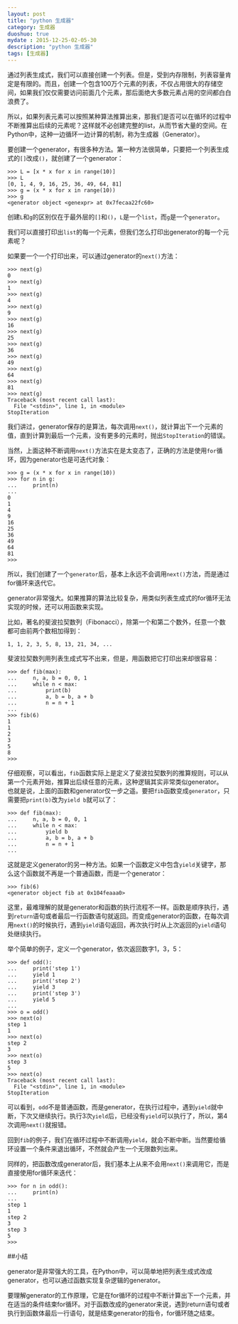 ```yaml
---
layout: post
title: "python 生成器"
category: 生成器
duoshuo: true
mydate : 2015-12-25-02-05-30
description: "python 生成器"
tags: [生成器]
---
```

通过列表生成式，我们可以直接创建一个列表。但是，受到内存限制，列表容量肯定是有限的。而且，创建一个包含100万个元素的列表，不仅占用很大的存储空间，如果我们仅仅需要访问前面几个元素，那后面绝大多数元素占用的空间都白白浪费了。    

所以，如果列表元素可以按照某种算法推算出来，那我们是否可以在循环的过程中不断推算出后续的元素呢？这样就不必创建完整的list，从而节省大量的空间。在Python中，这种一边循环一边计算的机制，称为生成器（Generator）。    

要创建一个generator，有很多种方法。第一种方法很简单，只要把一个列表生成式的`[]`改成`()`，就创建了一个generator：     

	>>> L = [x * x for x in range(10)]
	>>> L
	[0, 1, 4, 9, 16, 25, 36, 49, 64, 81]
	>>> g = (x * x for x in range(10))
	>>> g
	<generator object <genexpr> at 0x7fecaa22fc60>


创建`L`和`g`的区别仅在于最外层的`[]`和`()`，`L`是一个`list`，而`g`是一个`generator`。   

我们可以直接打印出`list`的每一个元素，但我们怎么打印出generator的每一个元素呢？    


如果要一个一个打印出来，可以通过generator的`next()`方法：   

	>>> next(g)
	0
	>>> next(g)
	1
	>>> next(g)
	4
	>>> next(g)
	9
	>>> next(g)
	16
	>>> next(g)
	25
	>>> next(g)
	36
	>>> next(g)
	49
	>>> next(g)
	64
	>>> next(g)
	81
	>>> next(g)
	Traceback (most recent call last):
	  File "<stdin>", line 1, in <module>
	StopIteration

我们讲过，generator保存的是算法，每次调用`next()`，就计算出下一个元素的值，直到计算到最后一个元素，没有更多的元素时，抛出`StopIteration`的错误。   

当然，上面这种不断调用`next()`方法实在是太变态了，正确的方法是使用`for`循环，因为generator也是可迭代对象：     

	>>> g = (x * x for x in range(10))
	>>> for n in g:
	...     print(n)
	... 
	0
	1
	4
	9
	16
	25
	36
	49
	64
	81
	>>> 

所以，我们创建了一个`generator`后，基本上永远不会调用`next()`方法，而是通过for循环来迭代它。    

generator非常强大。如果推算的算法比较复杂，用类似列表生成式的for循环无法实现的时候，还可以用函数来实现。                             

比如，著名的斐波拉契数列（Fibonacci），除第一个和第二个数外，任意一个数都可由前两个数相加得到：    

	1, 1, 2, 3, 5, 8, 13, 21, 34, ...

斐波拉契数列用列表生成式写不出来，但是，用函数把它打印出来却很容易：


	>>> def fib(max):
	...     n, a, b = 0, 0, 1
	...     while n < max:
	...         print(b)
	...         a, b = b, a + b
	...         n = n + 1
	... 
	>>> fib(6)
	1
	1
	2
	3
	5
	8
	>>> 

仔细观察，可以看出，`fib`函数实际上是定义了斐波拉契数列的推算规则，可以从第一个元素开始，推算出后续任意的元素，这种逻辑其实非常类似generator。    
也就是说，上面的函数和generator仅一步之遥。要把`fib`函数变成`generator`，只需要把`print(b)`改为`yield b`就可以了：    


	>>> def fib(max):
	...     n, a, b = 0, 0, 1
	...     while n < max:
	...         yield b
	...         a, b = b, a + b
	...         n = n + 1
	... 

这就是定义generator的另一种方法。如果一个函数定义中包含`yield`关键字，那么这个函数就不再是一个普通函数，而是一个generator：    

	>>> fib(6)
	<generator object fib at 0x104feaaa0>

这里，最难理解的就是generator和函数的执行流程不一样。函数是顺序执行，遇到`return`语句或者最后一行函数语句就返回。而变成generator的函数，在每次调用`next()`的时候执行，遇到`yield`语句返回，再次执行时从上次返回的`yield`语句处继续执行。    

举个简单的例子，定义一个generator，依次返回数字1，3，5：   

	>>> def odd():
	...     print('step 1')
	...     yield 1
	...     print('step 2')
	...     yield 3
	...     print('step 3')
	...     yield 5
	... 
	>>> o = odd()
	>>> next(o)
	step 1
	1
	>>> next(o)
	step 2
	3
	>>> next(o)
	step 3
	5
	>>> next(o)
	Traceback (most recent call last):
	  File "<stdin>", line 1, in <module>
	StopIteration


可以看到，`odd`不是普通函数，而是generator，在执行过程中，遇到`yield`就中断，下次又继续执行。执行3次`yield`后，已经没有`yield`可以执行了，所以，第4次调用`next()`就报错。   

回到`fib`的例子，我们在循环过程中不断调用`yield`，就会不断中断。当然要给循环设置一个条件来退出循环，不然就会产生一个无限数列出来。   

同样的，把函数改成generator后，我们基本上从来不会用`next()`来调用它，而是直接使用for循环来迭代：    

	>>> for n in odd():
	...     print(n)
	... 
	step 1
	1
	step 2
	3
	step 3
	5
	>>> 


##小结

generator是非常强大的工具，在Python中，可以简单地把列表生成式改成generator，也可以通过函数实现复杂逻辑的generator。

要理解generator的工作原理，它是在for循环的过程中不断计算出下一个元素，并在适当的条件结束for循环。对于函数改成的generator来说，遇到return语句或者执行到函数体最后一行语句，就是结束generator的指令，for循环随之结束。   

